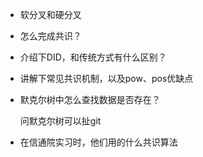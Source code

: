 - 软分叉和硬分叉

- 怎么完成共识？

- 介绍下DID，和传统方式有什么区别？

- 讲解下常见共识机制，以及pow、pos优缺点

- 默克尔树中怎么查找数据是否存在？

  问默克尔树可以扯git

- 在信通院实习时，他们用的什么共识算法

